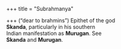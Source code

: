 +++
title = "Subrahmanya"

+++
(“dear to brahmins”) Epithet of the god  
**Skanda**, particularly in his southern  
Indian manifestation as **Murugan**. See  
**Skanda** and **Murugan**.